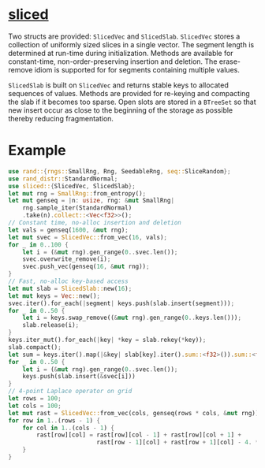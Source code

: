 # [sliced](https://docs.rs/sliced)

Two structs are provided: `SlicedVec` and `SlicedSlab`. `SlicedVec` stores a
collection of uniformly sized slices in a single vector. The segment length is determined at run-time
during initialization. Methods are available for constant-time, non-order-preserving insertion and deletion.
The erase-remove idiom is supported for for segments containing multiple values.

`SlicedSlab` is built on `SlicedVec` and returns stable keys to allocated sequences of values. Methods are
provided for re-keying and compacting the slab if it becomes too sparse. Open slots are stored in a `BTreeSet`
so that new insert occur as close to the beginning of the storage as possible thereby reducing fragmentation.

# Example
```rust
use rand::{rngs::SmallRng, Rng, SeedableRng, seq::SliceRandom};
use rand_distr::StandardNormal;
use sliced::{SlicedVec, SlicedSlab};
let mut rng = SmallRng::from_entropy();
let mut genseq = |n: usize, rng: &mut SmallRng|
    rng.sample_iter(StandardNormal)
    .take(n).collect::<Vec<f32>>();
// Constant time, no-alloc insertion and deletion
let vals = genseq(1600, &mut rng);
let mut svec = SlicedVec::from_vec(16, vals);
for _ in 0..100 {
    let i = (&mut rng).gen_range(0..svec.len());
    svec.overwrite_remove(i);
    svec.push_vec(genseq(16, &mut rng));
}
// Fast, no-alloc key-based access
let mut slab = SlicedSlab::new(16);
let mut keys = Vec::new();
svec.iter().for_each(|segment| keys.push(slab.insert(segment)));
for _ in 0..50 {
    let i = keys.swap_remove((&mut rng).gen_range(0..keys.len()));
    slab.release(i);
}
keys.iter_mut().for_each(|key| *key = slab.rekey(*key));
slab.compact();
let sum = keys.iter().map(|&key| slab[key].iter().sum::<f32>()).sum::<f32>();
for _ in 0..50 {
    let i = (&mut rng).gen_range(0..svec.len());
    keys.push(slab.insert(&svec[i]))
}
// 4-point Laplace operator on grid
let rows = 100;
let cols = 100;
let mut rast = SlicedVec::from_vec(cols, genseq(rows * cols, &mut rng));
for row in 1..(rows - 1) {
    for col in 1..(cols - 1) {
        rast[row][col] = rast[row][col - 1] + rast[row][col + 1] + 
                         rast[row - 1][col] + rast[row + 1][col] - 4. * rast[row][col]
    }
}
```


  
